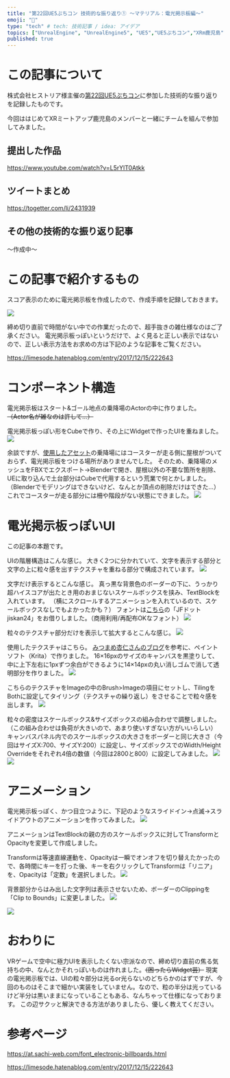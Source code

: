 ```yaml
---
title: "第22回UE5ぷちコン 技術的な振り返り① ～マテリアル：電光掲示板編～"
emoji: "🕌"
type: "tech" # tech: 技術記事 / idea: アイデア
topics: ["UnrealEngine", "UnrealEngine5", "UE5","UE5ぷちコン","XRm鹿児島"]
published: true
---
```


# この記事について
株式会社ヒストリア様主催の[第22回UE5ぷちコン](https://historia.co.jp/ue5petitcon22)に参加した技術的な振り返りを記録したものです。

今回ははじめてXRミートアップ鹿児島のメンバーと一緒にチームを組んで参加してみました。

## 提出した作品

https://www.youtube.com/watch?v=L5rYlT0Atkk

## ツイートまとめ

https://togetter.com/li/2431939

## その他の技術的な振り返り記事
～作成中～

# この記事で紹介するもの
スコア表示のために電光掲示板を作成したので、作成手順を記録しておきます。

![](https://storage.googleapis.com/zenn-user-upload/0e7c0d5c798d-20240916.png)

締め切り直前で時間がない中での作業だったので、超手抜きの雑仕様なのはご了承ください。
電光掲示板っぽいというだけで、よく見ると正しい表示ではないので、正しい表示方法をお求めの方は下記のような記事をご覧ください。

https://limesode.hatenablog.com/entry/2017/12/15/222643

# コンポーネント構造
電光掲示板はスタート&ゴール地点の乗降場のActorの中に作りました。
~~（Actor名が雑なのは許して…）~~

電光掲示板っぽい形をCubeで作り、その上にWidgetで作ったUIを重ねました。
![](https://storage.googleapis.com/zenn-user-upload/0a88f6ffb4ed-20240916.png)

余談ですが、[使用したアセット](https://www.unrealengine.com/marketplace/ja/product/amusement-park-1)の乗降場にはコースターが走る側に屋根がついておらず、電光掲示板をつける場所がありませんでした。
そのため、乗降場のメッシュをFBXでエクスポート→Blenderで開き、屋根以外の不要な箇所を削除、UEに取り込んで土台部分はCubeで代用するという荒業で何とかしました。
（Blenderでモデリングはできないけど、なんとか頂点の削除だけはできた…）
これでコースターが走る部分には柵や階段がない状態にできました。
![](https://storage.googleapis.com/zenn-user-upload/2bbabb981c93-20240916.png)

# 電光掲示板っぽいUI
この記事の本題です。

UIの階層構造はこんな感じ。
大きく2つに分かれていて、文字を表示する部分と文字の上に粒々感を出すテクスチャを重ねる部分で構成されています。
![](https://storage.googleapis.com/zenn-user-upload/3e91bb7a6aab-20240916.png)

文字だけ表示するとこんな感じ。
真っ黒な背景色のボーダーの下に、うっかり超ハイスコアが出たとき用のおまじないスケールボックスを挟み、TextBlockを入れています。
（横にスクロールするアニメーションを入れているので、スケールボックスなしでもよかったかも？）
フォントは[こちら](http://jikasei.me/font/jf-dotfont/)の「JFドットjiskan24」をお借りしました。（商用利用/再配布OKなフォント）
![](https://storage.googleapis.com/zenn-user-upload/949b4baa1745-20240916.png)

粒々のテクスチャ部分だけを表示して拡大するとこんな感じ。
![](https://storage.googleapis.com/zenn-user-upload/d2366447fda2-20240916.png)

使用したテクスチャはこちら。
[みつまめ杏仁さんのブログ](https://limesode.hatenablog.com/entry/2017/12/15/222643)を参考に、ペイントソフト（Krita）で作りました。
16×16pxのサイズのキャンバスを黒塗りして、中に上下左右に1pxずつ余白ができるように14×14pxの丸い消しゴムで消して透明部分を作りました。
![](https://storage.googleapis.com/zenn-user-upload/27905316fafb-20240916.png)

こちらのテクスチャをImageの中のBrush>Imageの項目にセットし、TilingをBothに設定してタイリング（テクスチャの繰り返し）をさせることで粒々感を出します。
![](https://storage.googleapis.com/zenn-user-upload/dcc92318143a-20240916.png)

粒々の密度はスケールボックス&サイズボックスの組み合わせで調整しました。
（この組み合わせは負荷が大きいので、あまり使いすぎない方がいいらしい）
キャンバスパネル内でのスケールボックスの大きさをボーダーと同じ大きさ（今回はサイズX:700、サイズY:200）に設定し、サイズボックスでのWidth/Height Overrideをそれぞれ4倍の数値（今回は2800と800）に設定してみました。
![](https://storage.googleapis.com/zenn-user-upload/e9549aa10632-20240916.png)
![](https://storage.googleapis.com/zenn-user-upload/6f252a782849-20240916.png)


# アニメーション
電光掲示板っぽく、かつ目立つように、下記のようなスライドイン→点滅→スライドアウトのアニメーションを作ってみました。
![](https://storage.googleapis.com/zenn-user-upload/0e1f2cc12cc1-20240916.gif)

アニメーションはTextBlockの親の方のスケールボックスに対してTransformとOpacityを変更して作成しました。

Transformは等速直線運動を、Opacityは一瞬でオンオフを切り替えたかったので、各時間にキーを打った後、キーを右クリックしてTransformは「リニア」を、Opacityは「定数」を選択しました。
![](https://storage.googleapis.com/zenn-user-upload/36c6f8ce4d1d-20240916.png)

背景部分からはみ出した文字列は表示させないため、ボーダーのClippingを「Clip to Bounds」に変更しました。
![](https://storage.googleapis.com/zenn-user-upload/797543f6f5ba-20240916.png)

![](https://storage.googleapis.com/zenn-user-upload/e540ea012302-20240916.png)

# おわりに
VRゲームで空中に極力UIを表示したくない宗派なので、締め切り直前の焦る気持ちの中、なんとかそれっぽいものは作れました。~~（困ったらWidget芸）~~
現実の電光掲示板では、UIの粒々部分は光るor光らないのどちらかのはずですが、今回のものはそこまで細かい実装をしていません。なので、粒の半分は光っているけど半分は黒いままになっていることもある、なんちゃって仕様になっております。
この辺サクッと解決できる方法がありましたら、優しく教えてください。

# 参考ページ

https://at.sachi-web.com/font_electronic-billboards.html

https://limesode.hatenablog.com/entry/2017/12/15/222643